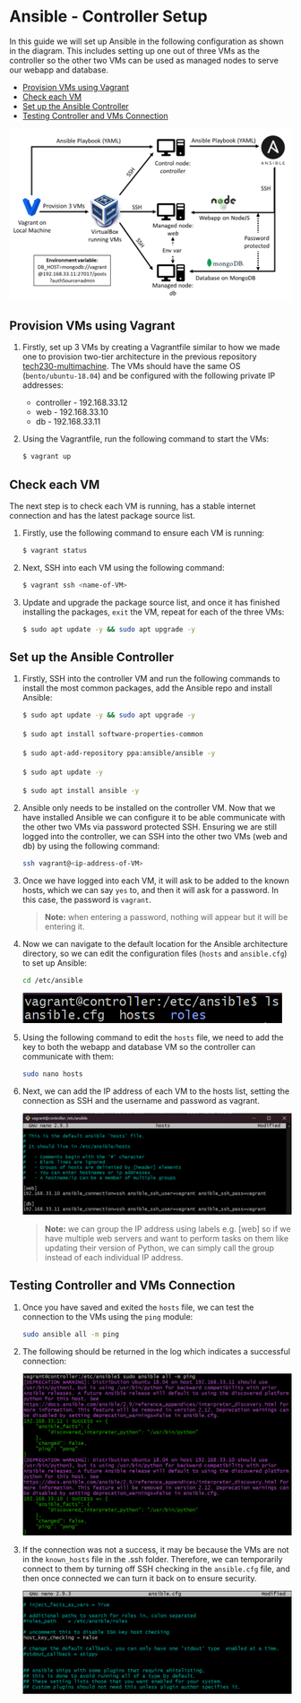 # Ansible - Controller Setup <!-- omit from toc -->

In this guide we will set up Ansible in the following configuration as shown in the diagram. This includes setting up one out of three VMs as the controller so the other two VMs can be used as managed nodes to serve our webapp and database.

- [Provision VMs using Vagrant](#provision-vms-using-vagrant)
- [Check each VM](#check-each-vm)
- [Set up the Ansible Controller](#set-up-the-ansible-controller)
- [Testing Controller and VMs Connection](#testing-controller-and-vms-connection)

![Ansible diagram](images/ansible-diagram.png)

## Provision VMs using Vagrant

1. Firstly, set up 3 VMs by creating a Vagrantfile similar to how we made one to provision two-tier architecture in the previous repository [tech230-multimachine](https://github.com/bradley-woods/tech230-multimachine). The VMs should have the same OS (`bento/ubuntu-18.04`) and be configured with the following private IP addresses:

   - controller - 192.168.33.12
   - web - 192.168.33.10
   - db - 192.168.33.11

2. Using the Vagrantfile, run the following command to start the VMs:

    ```bash
    $ vagrant up
    ```

## Check each VM

The next step is to check each VM is running, has a stable internet connection and has the latest package source list.

1. Firstly, use the following command to ensure each VM is running:

    ```bash
    $ vagrant status
    ```

2. Next, SSH into each VM using the following command:

    ```bash
    $ vagrant ssh <name-of-VM>
    ```

3. Update and upgrade the package source list, and once it has finished installing the packages, `exit` the VM, repeat for each of the three VMs:

    ```bash
    $ sudo apt update -y && sudo apt upgrade -y
    ```

## Set up the Ansible Controller

1. Firstly, SSH into the controller VM and run the following commands to install the most common packages, add the Ansible repo and install Ansible:

    ```bash
    $ sudo apt update -y && sudo apt upgrade -y

    $ sudo apt install software-properties-common

    $ sudo apt-add-repository ppa:ansible/ansible -y

    $ sudo apt update -y

    $ sudo apt install ansible -y
    ```

2. Ansible only needs to be installed on the controller VM. Now that we have installed Ansible we can configure it to be able communicate with the other two VMs via password protected SSH. Ensuring we are still logged into the controller, we can SSH into the other two VMs (web and db) by using the following command:

    ```bash
    ssh vagrant@<ip-address-of-VM>
    ```

3. Once we have logged into each VM, it will ask to be added to the known hosts, which we can say `yes` to, and then it will ask for a password. In this case, the password is `vagrant`.

    > **Note:** when entering a password, nothing will appear but it will be entering it.

4. Now we can navigate to the default location for the Ansible architecture directory, so we can edit the configuration files (`hosts` and `ansible.cfg`) to set up Ansible:

    ```bash
    cd /etc/ansible
    ```

    ![Ansible config](images/ansible-cfg.png)

5. Using the following command to edit the `hosts` file, we need to add the key to both the webapp and database VM so the controller can communicate with them:

    ```bash
    sudo nano hosts
    ```

6. Next, we can add the IP address of each VM to the hosts list, setting the connection as SSH and the username and password as vagrant.

    ![Ansible hosts](images/ansible-hosts.png)

    > **Note:** we can group the IP address using labels e.g. [web] so if we have multiple web servers and want to perform tasks on them like updating their version of Python, we can simply call the group instead of each individual IP address.

## Testing Controller and VMs Connection 

1. Once you have saved and exited the `hosts` file, we can test the connection to the VMs using the `ping` module:

    ```bash
    sudo ansible all -m ping
    ```

2. The following should be returned in the log which indicates a successful connection:

    ![Ansible ping](images/ansible-ping.png)

3. If the connection was not a success, it may be because the VMs are not in the `known_hosts` file in the .ssh folder. Therefore, we can temporarily connect to them by turning off SSH checking in the `ansible.cfg` file, and then once connected we can turn it back on to ensure security.

    ![Ansible host key checking](images/ansible-host-key-checking.png)
